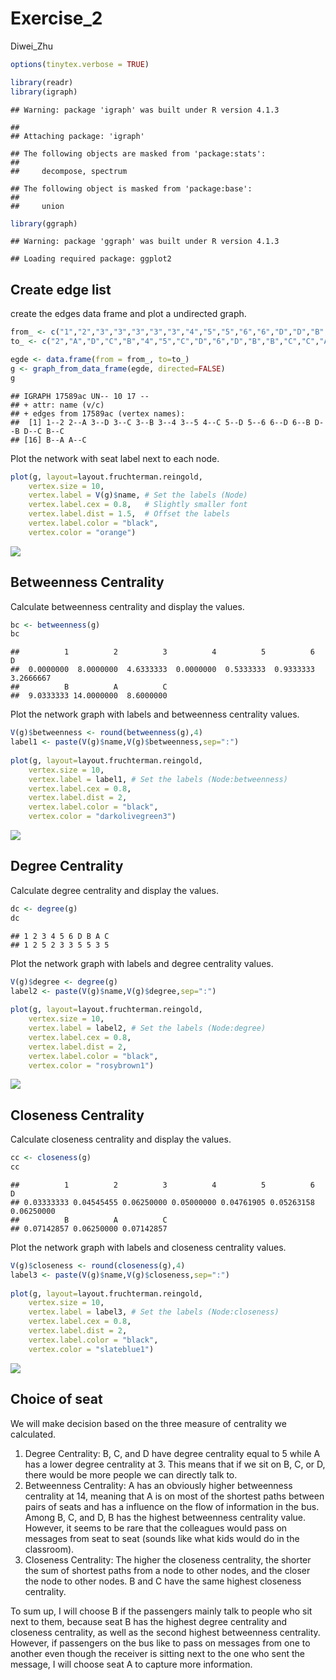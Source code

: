 Exercise_2
================
Diwei_Zhu

``` r
options(tinytex.verbose = TRUE)
```

``` r
library(readr)
library(igraph)
```

    ## Warning: package 'igraph' was built under R version 4.1.3

    ## 
    ## Attaching package: 'igraph'

    ## The following objects are masked from 'package:stats':
    ## 
    ##     decompose, spectrum

    ## The following object is masked from 'package:base':
    ## 
    ##     union

``` r
library(ggraph)
```

    ## Warning: package 'ggraph' was built under R version 4.1.3

    ## Loading required package: ggplot2

## Create edge list

create the edges data frame and plot a undirected graph.

``` r
from_ <- c("1","2","3","3","3","3","3","4","5","5","6","6","D","D","B","B","A")
to_ <- c("2","A","D","C","B","4","5","C","D","6","D","B","B","C","C","A","C")

egde <- data.frame(from = from_, to=to_)
g <- graph_from_data_frame(egde, directed=FALSE)
g
```

    ## IGRAPH 17589ac UN-- 10 17 -- 
    ## + attr: name (v/c)
    ## + edges from 17589ac (vertex names):
    ##  [1] 1--2 2--A 3--D 3--C 3--B 3--4 3--5 4--C 5--D 5--6 6--D 6--B D--B D--C B--C
    ## [16] B--A A--C

Plot the network with seat label next to each node.

``` r
plot(g, layout=layout.fruchterman.reingold,
    vertex.size = 10,
    vertex.label = V(g)$name, # Set the labels (Node)
    vertex.label.cex = 0.8,   # Slightly smaller font
    vertex.label.dist = 1.5,  # Offset the labels
    vertex.label.color = "black",
    vertex.color = "orange")
```

![](HW2_files/figure-gfm/unnamed-chunk-4-1.png)<!-- -->

## Betweenness Centrality

Calculate betweenness centrality and display the values.

``` r
bc <- betweenness(g)
bc
```

    ##          1          2          3          4          5          6          D 
    ##  0.0000000  8.0000000  4.6333333  0.0000000  0.5333333  0.9333333  3.2666667 
    ##          B          A          C 
    ##  9.0333333 14.0000000  8.6000000

Plot the network graph with labels and betweenness centrality values.

``` r
V(g)$betweenness <- round(betweenness(g),4)
label1 <- paste(V(g)$name,V(g)$betweenness,sep=":")
  
plot(g, layout=layout.fruchterman.reingold,
    vertex.size = 10,          
    vertex.label = label1, # Set the labels (Node:betweenness)
    vertex.label.cex = 0.8,   
    vertex.label.dist = 2,  
    vertex.label.color = "black",
    vertex.color = "darkolivegreen3")
```

![](HW2_files/figure-gfm/unnamed-chunk-6-1.png)<!-- -->

## Degree Centrality

Calculate degree centrality and display the values.

``` r
dc <- degree(g)
dc
```

    ## 1 2 3 4 5 6 D B A C 
    ## 1 2 5 2 3 3 5 5 3 5

Plot the network graph with labels and degree centrality values.

``` r
V(g)$degree <- degree(g)
label2 <- paste(V(g)$name,V(g)$degree,sep=":")
  
plot(g, layout=layout.fruchterman.reingold,
    vertex.size = 10,          
    vertex.label = label2, # Set the labels (Node:degree)
    vertex.label.cex = 0.8,   
    vertex.label.dist = 2,  
    vertex.label.color = "black",
    vertex.color = "rosybrown1")
```

![](HW2_files/figure-gfm/unnamed-chunk-8-1.png)<!-- -->

## Closeness Centrality

Calculate closeness centrality and display the values.

``` r
cc <- closeness(g)
cc
```

    ##          1          2          3          4          5          6          D 
    ## 0.03333333 0.04545455 0.06250000 0.05000000 0.04761905 0.05263158 0.06250000 
    ##          B          A          C 
    ## 0.07142857 0.06250000 0.07142857

Plot the network graph with labels and closeness centrality values.

``` r
V(g)$closeness <- round(closeness(g),4)
label3 <- paste(V(g)$name,V(g)$closeness,sep=":")
  
plot(g, layout=layout.fruchterman.reingold,
    vertex.size = 10,          
    vertex.label = label3, # Set the labels (Node:closeness)
    vertex.label.cex = 0.8,   
    vertex.label.dist = 2,  
    vertex.label.color = "black",
    vertex.color = "slateblue1")
```

![](HW2_files/figure-gfm/unnamed-chunk-10-1.png)<!-- -->

## Choice of seat

We will make decision based on the three measure of centrality we
calculated.

1.  Degree Centrality: B, C, and D have degree centrality equal to 5
    while A has a lower degree centrality at 3. This means that if we
    sit on B, C, or D, there would be more people we can directly talk
    to.
2.  Betweenness Centrality: A has an obviously higher betweenness
    centrality at 14, meaning that A is on most of the shortest paths
    between pairs of seats and has a influence on the flow of
    information in the bus. Among B, C, and D, B has the highest
    betweenness centrality value. However, it seems to be rare that the
    colleagues would pass on messages from seat to seat (sounds like
    what kids would do in the classroom).
3.  Closeness Centrality: The higher the closeness centrality, the
    shorter the sum of shortest paths from a node to other nodes, and
    the closer the node to other nodes. B and C have the same highest
    closeness centrality.

To sum up, I will choose B if the passengers mainly talk to people who
sit next to them, because seat B has the highest degree centrality and
closeness centrality, as well as the second highest betweenness
centrality. However, if passengers on the bus like to pass on messages
from one to another even though the receiver is sitting next to the one
who sent the message, I will choose seat A to capture more information.
